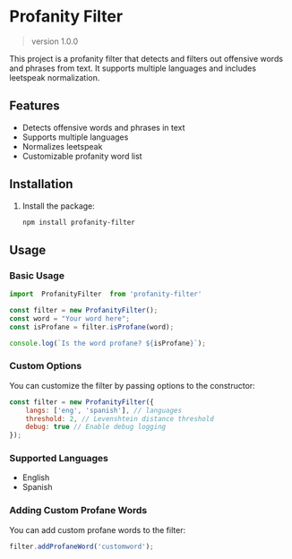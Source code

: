 # Profanity Filter
> version 1.0.0

This project is a profanity filter that detects and filters out offensive words and phrases from text. It supports multiple languages and includes leetspeak normalization.

## Features

- Detects offensive words and phrases in text
- Supports multiple languages
- Normalizes leetspeak
- Customizable profanity word list

## Installation

1. Install the package:
    ```sh
    npm install profanity-filter
    ```

## Usage

### Basic Usage

```javascript
import  ProfanityFilter  from 'profanity-filter'

const filter = new ProfanityFilter();
const word = "Your word here";
const isProfane = filter.isProfane(word);

console.log(`Is the word profane? ${isProfane}`);
```

### Custom Options

You can customize the filter by passing options to the constructor:

```javascript
const filter = new ProfanityFilter({
    langs: ['eng', 'spanish'], // languages
    threshold: 2, // Levenshtein distance threshold
    debug: true // Enable debug logging
});
```

### Supported Languages
- English
- Spanish

### Adding Custom Profane Words

You can add custom profane words to the filter:

```javascript
filter.addProfaneWord('customword');
```